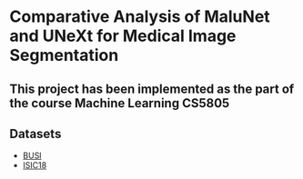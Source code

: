 # Comparative Analysis of MaluNet and UNeXt for Medical Image Segmentation

## This project has been implemented as the part of the course Machine Learning CS5805

## Datasets

- [BUSI](https://www.kaggle.com/datasets/aryashah2k/breast-ultrasound-images-dataset)
- [ISIC18](https://challenge.isic-archive.com/data/)
